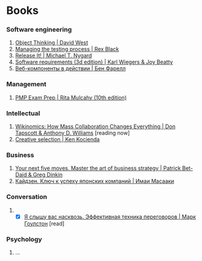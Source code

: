 # **Books**
### Software engineering
1. [Object Thinking | David West]()
2. [Managing the testing process | Rex Black]()
3. [Release It! | Michael T. Nygard]()
4. [Software requirements (3d edition) | Karl Wiegers & Joy Beatty]()
5. [Веб-компоненты в действии | Бен Фарелл]()

### Management
1. [PMP Exam Prep | Rita Mulcahy (10th edition)]()

### Intellectual
1. [Wikinomics: How Mass Collaboration Changes Everything | Don Tapscott & Anthony D. Williams](https://en.wikipedia.org/wiki/Wikinomics) [reading now]
2. [Creative selection | Ken Kocienda]()

### Business
1. [Your next five moves. Master the art of business strategy | Patrick Bet-Daid & Greg Dinkin]()
2. [Кайдзен. Ключ к успеху японских компаний | Имаи Масааки]()

### Conversation
1. - [x] [Я слышу вас насквозь. Эффективная техника переговоров | Марк Гоулстон]() [read]

### Psychology
1. …


<!-- Image in MD samples -->
<!-- <img src="https://bilder.buecher.de/produkte/12/12615/12615317z.jpg" width="200"/> -->
<!-- <img src="https://target.scene7.com/is/image/Target/GUEST_95c73c9a-9f28-48a3-92fa-15c6e9de752f?wid=488&hei=488&fmt=pjpeg" width="230"/> -->